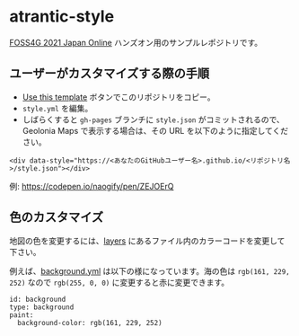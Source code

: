 # atrantic-style


[FOSS4G 2021 Japan Online](https://www.osgeo.jp/events/foss4g-2021/foss4g-2021-japan-online) ハンズオン用のサンプルレポジトリです。


## ユーザーがカスタマイズする際の手順

* [Use this template](https://github.com/naogify/basic/generate) ボタンでこのリポジトリをコピー。
* `style.yml` を編集。
* しばらくすると `gh-pages` ブランチに `style.json` がコミットされるので、Geolonia Maps で表示する場合は、その URL を以下のように指定してください。

```
<div data-style="https://<あなたのGitHubユーザー名>.github.io/<リポジトリ名>/style.json"></div>
```

例: https://codepen.io/naogify/pen/ZEJOErQ


## 色のカスタマイズ

地図の色を変更するには、[layers](./layers) にあるファイル内のカラーコードを変更して下さい。

例えば、[background.yml](./layers/background.yml) は以下の様になっています。海の色は `rgb(161, 229, 252)` なので `rgb(255, 0, 0)` に変更すると赤に変更できます。

```
id: background
type: background
paint: 
  background-color: rgb(161, 229, 252)
```
